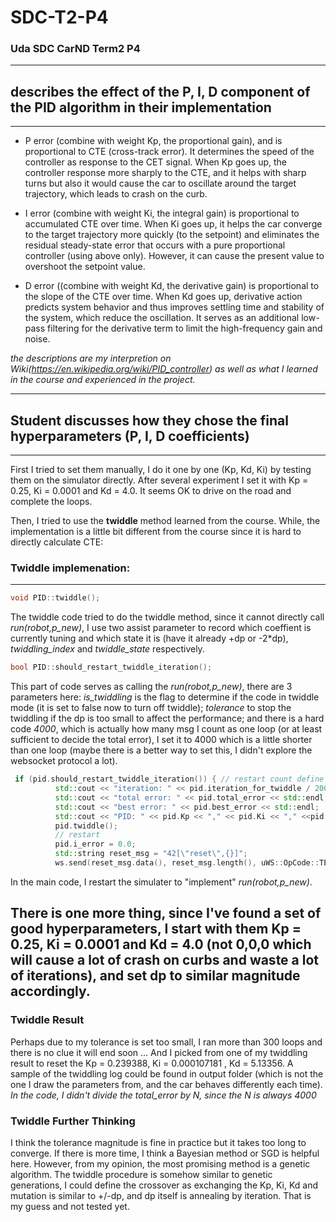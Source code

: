 # SDC-T2-P4
### Uda SDC CarND Term2 P4 
---
## describes the effect of the P, I, D component of the PID algorithm in their implementation
---
* P error (combine with weight Kp, the proportional gain), and is proportional to CTE (cross-track error). It determines the speed of the controller as response to the CET signal. When Kp goes up, the controller response more sharply to the CTE, and it helps with sharp turns but also it would cause the car to oscillate around the target trajectory, which leads to crash on the curb.

* I error (combine with weight Ki, the integral gain) is proportional to accumulated CTE over time. When Ki goes up, it helps the car converge to the target trajectory more quickly (to the setpoint) and eliminates the residual steady-state error that occurs with a pure proportional controller (using above only). However, it can cause the present value to overshoot the setpoint value.

* D error ((combine with weight Kd, the derivative gain) is proportional to the slope of the CTE over time. When Kd goes up, derivative action predicts system behavior and thus improves settling time and stability of the system, which reduce the oscillation. It serves as an additional low-pass filtering for the derivative term to limit the high-frequency gain and noise.

*the descriptions are my interpretion on Wiki(https://en.wikipedia.org/wiki/PID_controller) as well as what I learned in the course and experienced in the project.*

---

## Student discusses how they chose the final hyperparameters (P, I, D coefficients)
---
First I tried to set them manually, I do it one by one (Kp, Kd, Ki) by testing them on the simulator directly. After several experiment I set it with Kp = 0.25, Ki = 0.0001 and Kd = 4.0. It seems OK to drive on the road and complete the loops.

Then, I tried to use the **twiddle** method learned from the course. While, the implementation is a little bit different from the course since it is hard to directly calculate CTE:

### Twiddle implemenation:
---
```c++
void PID::twiddle();
```
The twiddle code tried to do the twiddle method, since it cannot directly call *run(robot,p_new)*, I use two assist parameter to record which coeffient is currently tuning and which state it is (have it already +dp or -2\*dp), *twiddling_index* and *twiddle_state* respectively.  

```c++
bool PID::should_restart_twiddle_iteration();
```
This part of code serves as calling the *run(robot,p_new)*, there are 3 parameters here: *is_twiddling* is the flag to determine if the code in twiddle mode (it is set to false now to turn off twiddle); *tolerance* to stop the twiddling if the dp is too small to affect the performance; and there is a hard code *4000*, which is actually how many msg I count as one loop (or at least sufficient to decide the total error), I set it to 4000 which is a little shorter than one loop (maybe there is a better way to set this, I didn't explore the websocket protocol a lot).  

```c++
 if (pid.should_restart_twiddle_iteration()) { // restart count define 1 iteration
          std::cout << "iteration: " << pid.iteration_for_twiddle / 2000 << std::endl;
          std::cout << "total error: " << pid.total_error << std::endl;
          std::cout << "best error: " << pid.best_error << std::endl;
          std::cout << "PID: " << pid.Kp << "," << pid.Ki << "," <<pid.Kd<< std::endl;
          pid.twiddle();
          // restart
          pid.i_error = 0.0;
          std::string reset_msg = "42[\"reset\",{}]";
          ws.send(reset_msg.data(), reset_msg.length(), uWS::OpCode::TEXT);
```
In the main code, I restart the simulater to "implement" *run(robot,p_new)*.  

There is one more thing, since I've found a set of good hyperparameters, I start with them Kp = 0.25, Ki = 0.0001 and Kd = 4.0 (not 0,0,0 which will cause a lot of crash on curbs and waste a lot of iterations), and set dp to similar magnitude accordingly.
---

### Twiddle Result
Perhaps due to my tolerance is set too small, I ran more than 300 loops and there is no clue it will end soon ... And I picked from one of my twiddling result to reset the Kp = 0.239388, Ki = 0.000107181 , Kd = 5.13356. A sample of the twiddling log could be found in output folder (which is not the one I draw the parameters from, and the car behaves differently each time). 
*In the code, I didn't divide the total_error by N, since the N is always 4000*

### Twiddle Further Thinking
I think the tolerance magnitude is fine in practice but it takes too long to converge. If there is more time, I think a Bayesian method or SGD is helpful here. However, from my opinion, the most promising method is a genetic algorithm. The twiddle procedure is somehow similar to genetic generations, I could define the crossover as exchanging the Kp, Ki, Kd and mutation is similar to +/-dp, and dp itself is annealing by iteration. That is my guess and not tested yet.
